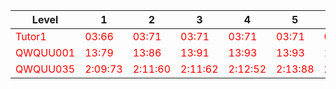 <!-- Rank double -->
  
<table>
  <thead>
    <tr>
      <th>Level</th>
      <th>1</th>
      <th>2</th>
      <th>3</th>
      <th>4</th>
      <th>5</th>
      <th>6</th>
      <th>7</th>
      <th>8</th>
      <th>9</th>
      <th>10</th>
      <th>11</th>
      <th>12</th>
      <th>13</th>
      <th>14</th>
      <th>15</th>
      <th>16</th>
      <th>17</th>
      <th>18</th>
      <th>19</th>
      <th>20</th>
      <th>21</th>
      <th>22</th>
      <th>23</th>
      <th>24</th>
      <th>25</th>
      <th>26</th>
      <th>27</th>
      <th>28</th>
      <th>29</th>
      <th>30</th>
      <th>31</th>
      <th>32</th>
      <th>33</th>
      <th>34</th>
      <th>35</th>
      <th>36</th>
      <th>37</th>
      <th>38</th>
      <th>39</th>
      <th>40</th>
      <th>41</th>
      <th>42</th>
      <th>43</th>
      <th>44</th>
      <th>45</th>
      <th>46</th>
      <th>47</th>
      <th>48</th>
      <th>49</th>
      <th>50</th>
      <th>51</th>
      <th>52</th>
      <th>53</th>
      <th>54</th>
      <th>55</th>
      <th>56</th>
      <th>57</th>
      <th>58</th>
      <th>59</th>
      <th>60</th>
      <th>61</th>
      <th>62</th>
      <th>63</th>
      <th>64</th>
      <th>65</th>
      <th>66</th>
      <th>67</th>
      <th>68</th>
      <th>69</th>
      <th>70</th>
      <th>71</th>
      <th>72</th>
      <th>73</th>
      <th>74</th>
      <th>75</th>
      <th>76</th>
      <th>77</th>
      <th>78</th>
      <th>79</th>
      <th>80</th>
      <th>81</th>
      <th>82</th>
      <th>83</th>
      <th>84</th>
      <th>85</th>
      <th>86</th>
      <th>87</th>
      <th>88</th>
      <th>89</th>
      <th>90</th>
      <th>91</th>
      <th>92</th>
      <th>93</th>
      <th>94</th>
      <th>95</th>
      <th>96</th>
      <th>97</th>
      <th>98</th>
      <th>99</th>
      <th>100</th>
      <th>101</th>
      <th>102</th>
      <th>103</th>
      <th>104</th>
      <th>105</th>
      <th>106</th>
      <th>107</th>
      <th>108</th>
      <th>109</th>
      <th>110</th>
      <th>111</th>
      <th>112</th>
      <th>113</th>
      <th>114</th>
      <th>115</th>
      <th>116</th>
      <th>117</th>
      <th>118</th>
      <th>119</th>
      <th>120</th>
      <th>121</th>
      <th>122</th>
      <th>123</th>
      <th>124</th>
      <th>125</th>
      <th>126</th>
      <th>127</th>
      <th>128</th>
      <th>129</th>
      <th>130</th>
      <th>131</th>
      <th>132</th>
      <th>133</th>
      <th>134</th>
      <th>135</th>
      <th>136</th>
      <th>137</th>
      <th>138</th>
      <th>139</th>
      <th>140</th>
      <th>141</th>
      <th>142</th>
      <th>143</th>
      <th>144</th>
      <th>145</th>
      <th>146</th>
      <th>147</th>
      <th>148</th>
      <th>149</th>
      <th>150</th>
      <th>151</th>
      <th>152</th>
      <th>153</th>
      <th>154</th>
      <th>155</th>
      <th>156</th>
      <th>157</th>
      <th>158</th>
      <th>159</th>
      <th>160</th>
      <th>161</th>
      <th>162</th>
      <th>163</th>
      <th>164</th>
      <th>165</th>
      <th>166</th>
      <th>167</th>
      <th>168</th>
      <th>169</th>
      <th>170</th>
      <th>171</th>
      <th>172</th>
      <th>173</th>
      <th>174</th>
      <th>175</th>
      <th>176</th>
      <th>177</th>
      <th>178</th>
      <th>179</th>
      <th>180</th>
      <th>181</th>
      <th>182</th>
      <th>183</th>
      <th>184</th>
      <th>185</th>
      <th>186</th>
      <th>187</th>
      <th>188</th>
      <th>189</th>
      <th>190</th>
      <th>191</th>
      <th>192</th>
      <th>193</th>
      <th>194</th>
      <th>195</th>
      <th>196</th>
      <th>197</th>
      <th>198</th>
      <th>199</th>
      <th>200</th>
      <th>201</th>
      <th>202</th>
      <th>203</th>
      <th>204</th>
      <th>205</th>
      <th>206</th>
      <th>207</th>
      <th>208</th>
      <th>209</th>
      <th>210</th>
      <th>211</th>
      <th>212</th>
      <th>213</th>
      <th>214</th>
      <th>215</th>
      <th>216</th>
      <th>217</th>
      <th>218</th>
      <th>219</th>
      <th>220</th>
      <th>221</th>
      <th>222</th>
      <th>223</th>
      <th>224</th>
      <th>225</th>
      <th>226</th>
      <th>227</th>
      <th>228</th>
      <th>229</th>
      <th>230</th>
      <th>231</th>
      <th>232</th>
      <th>233</th>
      <th>234</th>
      <th>235</th>
      <th>236</th>
      <th>237</th>
      <th>238</th>
      <th>239</th>
      <th>240</th>
      <th>241</th>
      <th>242</th>
      <th>243</th>
      <th>244</th>
      <th>245</th>
      <th>246</th>
      <th>247</th>
      <th>248</th>
      <th>249</th>
      <th>250</th>
      <th>251</th>
      <th>252</th>
      <th>253</th>
      <th>254</th>
      <th>255</th>
      <th>256</th>
      <th>257</th>
      <th>258</th>
      <th>259</th>
      <th>260</th>
      <th>261</th>
      <th>262</th>
      <th>263</th>
      <th>264</th>
      <th>265</th>
      <th>266</th>
      <th>267</th>
      <th>268</th>
      <th>269</th>
      <th>270</th>
      <th>271</th>
      <th>272</th>
      <th>273</th>
      <th>274</th>
      <th>275</th>
      <th>276</th>
      <th>277</th>
      <th>278</th>
      <th>279</th>
      <th>280</th>
      <th>281</th>
      <th>282</th>
      <th>283</th>
      <th>284</th>
      <th>285</th>
      <th>286</th>
      <th>287</th>
      <th>288</th>
      <th>289</th>
      <th>290</th>
      <th>291</th>
      <th>292</th>
      <th>293</th>
      <th>294</th>
      <th>295</th>
      <th>296</th>
      <th>297</th>
      <th>298</th>
      <th>299</th>
      <th>300</th>
      <th>Total</th>
      <th>Rank</th>
      <th>Top</th>
    </tr>
  </thead>
  <tbody>
    <tr>
      <td style="color:red;">Tutor1</td>
      <td style="color:red;">03:66</td>
      <td style="color:red;">03:71</td>
      <td style="color:red;">03:71</td>
      <td style="color:red;">03:71</td>
      <td style="color:red;">03:71</td>
      <td style="color:red;">03:71</td>
      <td style="color:red;">03:72</td>
      <td style="color:red;">03:72</td>
      <td style="color:red;">03:72</td>
      <td style="color:red;">03:72</td>
      <td style="color:red;">03:72</td>
      <td style="color:red;">03:72</td>
      <td style="color:red;">03:73</td>
      <td style="color:red;">03:73</td>
      <td style="color:red;">03:73</td>
      <td style="color:red;">03:73</td>
      <td style="color:red;">03:73</td>
      <td style="color:red;">03:73</td>
      <td style="color:red;">03:73</td>
      <td style="color:red;">03:74</td>
      <td style="color:red;">03:74</td>
      <td style="color:red;">03:74</td>
      <td style="color:red;">03:74</td>
      <td style="color:red;">03:74</td>
      <td style="color:red;">03:74</td>
      <td style="color:red;">03:75</td>
      <td style="color:red;">03:75</td>
      <td style="color:red;">03:75</td>
      <td style="color:red;">03:75</td>
      <td style="color:red;">03:75</td>
      <td style="color:red;">03:75</td>
      <td style="color:red;">03:75</td>
      <td style="color:red;">03:75</td>
      <td style="color:red;">03:75</td>
      <td style="color:red;">03:76</td>
      <td style="color:red;">03:76</td>
      <td style="color:red;">03:76</td>
      <td style="color:red;">03:76</td>
      <td style="color:red;">03:76</td>
      <td style="color:red;">03:76</td>
      <td style="color:red;">03:76</td>
      <td style="color:red;">03:76</td>
      <td style="color:red;">03:76</td>
      <td style="color:red;">03:76</td>
      <td style="color:red;">03:76</td>
      <td style="color:red;">03:77</td>
      <td style="color:red;">03:77</td>
      <td style="color:red;">03:77</td>
      <td style="color:red;">03:77</td>
      <td style="color:red;">03:77</td>
      <td style="color:red;">03:77</td>
      <td style="color:red;">03:77</td>
      <td style="color:red;">03:77</td>
      <td style="color:red;">03:77</td>
      <td style="color:red;">03:77</td>
      <td style="color:red;">03:77</td>
      <td style="color:red;">03:78</td>
      <td style="color:red;">03:78</td>
      <td style="color:red;">03:78</td>
      <td style="color:red;">03:78</td>
      <td style="color:red;">03:79</td>
      <td style="color:red;">03:79</td>
      <td style="color:red;">03:79</td>
      <td style="color:red;">03:80</td>
      <td style="color:red;">03:80</td>
      <td style="color:red;">03:80</td>
      <td style="color:red;">03:80</td>
      <td style="color:red;">03:80</td>
      <td style="color:red;">03:81</td>
      <td style="color:red;">03:81</td>
      <td style="color:red;">03:81</td>
      <td style="color:red;">03:81</td>
      <td style="color:red;">03:82</td>
      <td style="color:red;">03:82</td>
      <td style="color:red;">03:82</td>
      <td style="color:red;">03:82</td>
      <td style="color:red;">03:82</td>
      <td style="color:red;">03:82</td>
      <td style="color:red;">03:83</td>
      <td style="color:red;">03:83</td>
      <td style="color:red;">03:83</td>
      <td style="color:red;">03:83</td>
      <td style="color:red;">03:83</td>
      <td style="color:red;">03:83</td>
      <td style="color:red;">03:83</td>
      <td style="color:red;">03:83</td>
      <td style="color:red;">03:83</td>
      <td style="color:red;">03:83</td>
      <td style="color:red;">03:83</td>
      <td style="color:red;">03:83</td>
      <td style="color:red;">03:83</td>
      <td style="color:red;">03:83</td>
      <td style="color:red;">03:83</td>
      <td style="color:red;">03:83</td>
      <td style="color:red;">03:84</td>
      <td style="color:red;">03:84</td>
      <td style="color:red;">03:84</td>
      <td style="color:red;">03:84</td>
      <td style="color:red;">03:84</td>
      <td style="color:red;">03:84</td>
      <td style="color:red;">03:84</td>
      <td style="color:red;">03:84</td>
      <td style="color:red;">03:84</td>
      <td style="color:red;">03:84</td>
      <td style="color:red;">03:84</td>
      <td style="color:red;">03:84</td>
      <td style="color:red;">03:84</td>
      <td style="color:red;">03:84</td>
      <td style="color:red;">03:84</td>
      <td style="color:red;">03:84</td>
      <td style="color:red;">03:84</td>
      <td style="color:red;">03:84</td>
      <td style="color:red;">03:84</td>
      <td style="color:red;">03:84</td>
      <td style="color:red;">03:84</td>
      <td style="color:red;">03:84</td>
      <td style="color:red;">03:84</td>
      <td style="color:red;">03:84</td>
      <td style="color:red;">03:84</td>
      <td style="color:red;">03:85</td>
      <td style="color:red;">03:85</td>
      <td style="color:red;">03:85</td>
      <td style="color:red;">03:85</td>
      <td style="color:red;">03:85</td>
      <td style="color:red;">03:85</td>
      <td style="color:red;">03:85</td>
      <td style="color:red;">03:85</td>
      <td style="color:red;">03:85</td>
      <td style="color:red;">03:85</td>
      <td style="color:red;">03:85</td>
      <td style="color:red;">03:85</td>
      <td style="color:red;">03:85</td>
      <td style="color:red;">03:86</td>
      <td style="color:red;">03:86</td>
      <td style="color:red;">03:86</td>
      <td style="color:red;">03:86</td>
      <td style="color:red;">03:86</td>
      <td style="color:red;">03:86</td>
      <td style="color:red;">03:86</td>
      <td style="color:red;">03:86</td>
      <td style="color:red;">03:86</td>
      <td style="color:red;">03:86</td>
      <td style="color:red;">03:87</td>
      <td style="color:red;">03:87</td>
      <td style="color:red;">03:87</td>
      <td style="color:red;">03:87</td>
      <td style="color:red;">03:87</td>
      <td style="color:red;">03:87</td>
      <td style="color:red;">03:87</td>
      <td style="color:red;">03:87</td>
      <td style="color:red;">03:87</td>
      <td style="color:red;">03:87</td>
      <td style="color:red;">03:87</td>
      <td style="color:red;">03:87</td>
      <td style="color:red;">03:87</td>
      <td style="color:red;">03:87</td>
      <td style="color:red;">03:87</td>
      <td style="color:red;">03:87</td>
      <td style="color:red;">03:87</td>
      <td style="color:red;">03:87</td>
      <td style="color:red;">03:88</td>
      <td style="color:red;">03:88</td>
      <td style="color:red;">03:88</td>
      <td style="color:red;">03:89</td>
      <td style="color:red;">03:89</td>
      <td style="color:red;">03:89</td>
      <td style="color:red;">03:89</td>
      <td style="color:red;">03:90</td>
      <td style="color:red;">03:90</td>
      <td style="color:red;">03:90</td>
      <td style="color:red;">03:90</td>
      <td style="color:red;">03:90</td>
      <td style="color:red;">03:90</td>
      <td style="color:red;">03:90</td>
      <td style="color:red;">03:90</td>
      <td style="color:red;">03:91</td>
      <td style="color:red;">03:91</td>
      <td style="color:red;">03:91</td>
      <td style="color:red;">03:91</td>
      <td style="color:red;">03:91</td>
      <td style="color:red;">03:91</td>
      <td style="color:red;">03:92</td>
      <td style="color:red;">03:92</td>
      <td style="color:red;">03:92</td>
      <td style="color:red;">03:92</td>
      <td style="color:red;">03:92</td>
      <td style="color:red;">03:92</td>
      <td style="color:red;">03:92</td>
      <td style="color:red;">03:92</td>
      <td style="color:red;">03:92</td>
      <td style="color:red;">03:92</td>
      <td style="color:red;">03:93</td>
      <td style="color:red;">03:93</td>
      <td style="color:red;">03:93</td>
      <td style="color:red;">03:94</td>
      <td style="color:red;">03:94</td>
      <td style="color:red;">03:94</td>
      <td style="color:red;">03:95</td>
      <td style="color:red;">03:95</td>
      <td style="color:red;">03:95</td>
      <td style="color:red;">03:95</td>
      <td style="color:red;">03:95</td>
      <td style="color:red;">03:95</td>
      <td style="color:red;">03:96</td>
      <td style="color:red;">03:96</td>
      <td style="color:red;">03:97</td>
      <td style="color:red;">03:99</td>
      <td style="color:red;">04:00</td>
      <td style="color:red;">04:00</td>
      <td style="color:red;">04:00</td>
      <td style="color:red;">04:00</td>
      <td style="color:red;">04:10</td>
      <td style="color:red;">04:20</td>
      <td style="color:red;">04:30</td>
      <td style="color:red;">04:40</td>
      <td style="color:red;">04:60</td>
      <td style="color:red;">04:70</td>
      <td style="color:red;">04:80</td>
      <td style="color:red;">04:90</td>
      <td style="color:red;">04:12</td>
      <td style="color:red;">04:12</td>
      <td style="color:red;">04:12</td>
      <td style="color:red;">04:13</td>
      <td style="color:red;">04:13</td>
      <td style="color:red;">04:14</td>
      <td style="color:red;">04:16</td>
      <td style="color:red;">04:16</td>
      <td style="color:red;">04:17</td>
      <td style="color:red;">04:17</td>
      <td style="color:red;">04:22</td>
      <td style="color:red;">04:23</td>
      <td style="color:red;">04:24</td>
      <td style="color:red;">04:24</td>
      <td style="color:red;">04:26</td>
      <td style="color:red;">04:29</td>
      <td style="color:red;">04:30</td>
      <td style="color:red;">04:32</td>
      <td style="color:red;">04:33</td>
      <td style="color:red;">04:37</td>
      <td style="color:red;">04:38</td>
      <td style="color:red;">04:39</td>
      <td style="color:red;">04:41</td>
      <td style="color:red;">04:42</td>
      <td style="color:red;">04:43</td>
      <td style="color:red;">04:44</td>
      <td style="color:red;">04:45</td>
      <td style="color:red;">04:52</td>
      <td style="color:red;">04:54</td>
      <td style="color:red;">04:57</td>
      <td style="color:red;">04:58</td>
      <td style="color:red;">04:59</td>
      <td style="color:red;">04:63</td>
      <td style="color:red;">04:71</td>
      <td style="color:red;">04:73</td>
      <td style="color:red;">04:76</td>
      <td style="color:red;">04:76</td>
      <td style="color:red;">04:79</td>
      <td style="color:red;">04:80</td>
      <td style="color:red;">04:80</td>
      <td style="color:red;">04:87</td>
      <td style="color:red;">04:89</td>
      <td style="color:red;">04:89</td>
      <td style="color:red;">04:95</td>
      <td style="color:red;">04:99</td>
      <td style="color:red;">05:40</td>
      <td style="color:red;">05:70</td>
      <td style="color:red;">05:80</td>
      <td style="color:red;">05:12</td>
      <td style="color:red;">05:17</td>
      <td style="color:red;">05:51</td>
      <td style="color:red;">06:27</td>
      <td style="color:red;">06:41</td>
      <td style="color:red;">06:47</td>
      <td style="color:red;">10:96</td>
      <td style="color:red;">12:42</td>
      <td style="color:red;">23:49</td>
      <td style="color:red;">23:89</td>
      <td style="color:red;"></td>
      <td style="color:red;"></td>
      <td style="color:red;"></td>
      <td style="color:red;"></td>
      <td style="color:red;"></td>
      <td style="color:red;"></td>
      <td style="color:red;"></td>
      <td style="color:red;"></td>
      <td style="color:red;"></td>
      <td style="color:red;"></td>
      <td style="color:red;"></td>
      <td style="color:red;"></td>
      <td style="color:red;"></td>
      <td style="color:red;"></td>
      <td style="color:red;"></td>
      <td style="color:red;"></td>
      <td style="color:red;"></td>
      <td style="color:red;"></td>
      <td style="color:red;"></td>
      <td style="color:red;"></td>
      <td style="color:red;"></td>
      <td style="color:red;"></td>
      <td style="color:red;"></td>
      <td style="color:red;">7:05:96</td>
      <td style="color:red;">6:18:58</td>
      <td style="color:red;">3</td>
    </tr>
    <tr>
      <td style="color:red;">QWQUU001</td>
      <td style="color:red;">13:79</td>
      <td style="color:red;">13:86</td>
      <td style="color:red;">13:91</td>
      <td style="color:red;">13:93</td>
      <td style="color:red;">13:93</td>
      <td style="color:red;">13:94</td>
      <td style="color:red;">13:95</td>
      <td style="color:red;">13:95</td>
      <td style="color:red;">13:96</td>
      <td style="color:red;">13:97</td>
      <td style="color:red;">13:97</td>
      <td style="color:red;">13:99</td>
      <td style="color:red;">14:00</td>
      <td style="color:red;">14:10</td>
      <td style="color:red;">14:10</td>
      <td style="color:red;">14:30</td>
      <td style="color:red;">14:30</td>
      <td style="color:red;">14:50</td>
      <td style="color:red;">14:50</td>
      <td style="color:red;">14:50</td>
      <td style="color:red;">14:60</td>
      <td style="color:red;">14:60</td>
      <td style="color:red;">14:60</td>
      <td style="color:red;">14:70</td>
      <td style="color:red;">14:70</td>
      <td style="color:red;">14:70</td>
      <td style="color:red;">14:70</td>
      <td style="color:red;">14:70</td>
      <td style="color:red;">14:70</td>
      <td style="color:red;">14:70</td>
      <td style="color:red;">14:70</td>
      <td style="color:red;">14:80</td>
      <td style="color:red;">14:80</td>
      <td style="color:red;">14:80</td>
      <td style="color:red;">14:80</td>
      <td style="color:red;">14:80</td>
      <td style="color:red;">14:80</td>
      <td style="color:red;">14:80</td>
      <td style="color:red;">14:80</td>
      <td style="color:red;">14:90</td>
      <td style="color:red;">14:90</td>
      <td style="color:red;">14:90</td>
      <td style="color:red;">14:90</td>
      <td style="color:red;">14:10</td>
      <td style="color:red;">14:10</td>
      <td style="color:red;">14:10</td>
      <td style="color:red;">14:10</td>
      <td style="color:red;">14:10</td>
      <td style="color:red;">14:11</td>
      <td style="color:red;">14:11</td>
      <td style="color:red;">14:11</td>
      <td style="color:red;">14:11</td>
      <td style="color:red;">14:11</td>
      <td style="color:red;">14:11</td>
      <td style="color:red;">14:11</td>
      <td style="color:red;">14:11</td>
      <td style="color:red;">14:12</td>
      <td style="color:red;">14:12</td>
      <td style="color:red;">14:12</td>
      <td style="color:red;">14:12</td>
      <td style="color:red;">14:12</td>
      <td style="color:red;">14:12</td>
      <td style="color:red;">14:12</td>
      <td style="color:red;">14:12</td>
      <td style="color:red;">14:13</td>
      <td style="color:red;">14:13</td>
      <td style="color:red;">14:13</td>
      <td style="color:red;">14:13</td>
      <td style="color:red;">14:13</td>
      <td style="color:red;">14:13</td>
      <td style="color:red;">14:13</td>
      <td style="color:red;">14:14</td>
      <td style="color:red;">14:14</td>
      <td style="color:red;">14:14</td>
      <td style="color:red;">14:14</td>
      <td style="color:red;">14:14</td>
      <td style="color:red;">14:14</td>
      <td style="color:red;">14:15</td>
      <td style="color:red;">14:15</td>
      <td style="color:red;">14:15</td>
      <td style="color:red;">14:15</td>
      <td style="color:red;">14:15</td>
      <td style="color:red;">14:15</td>
      <td style="color:red;">14:15</td>
      <td style="color:red;">14:16</td>
      <td style="color:red;">14:16</td>
      <td style="color:red;">14:16</td>
      <td style="color:red;">14:16</td>
      <td style="color:red;">14:16</td>
      <td style="color:red;">14:16</td>
      <td style="color:red;">14:16</td>
      <td style="color:red;">14:16</td>
      <td style="color:red;">14:16</td>
      <td style="color:red;">14:17</td>
      <td style="color:red;">14:17</td>
      <td style="color:red;">14:17</td>
      <td style="color:red;">14:17</td>
      <td style="color:red;">14:17</td>
      <td style="color:red;">14:17</td>
      <td style="color:red;">14:18</td>
      <td style="color:red;">14:18</td>
      <td style="color:red;">14:18</td>
      <td style="color:red;">14:18</td>
      <td style="color:red;">14:18</td>
      <td style="color:red;">14:19</td>
      <td style="color:red;">14:19</td>
      <td style="color:red;">14:19</td>
      <td style="color:red;">14:19</td>
      <td style="color:red;">14:19</td>
      <td style="color:red;">14:19</td>
      <td style="color:red;">14:20</td>
      <td style="color:red;">14:20</td>
      <td style="color:red;">14:20</td>
      <td style="color:red;">14:21</td>
      <td style="color:red;">14:21</td>
      <td style="color:red;">14:21</td>
      <td style="color:red;">14:21</td>
      <td style="color:red;">14:21</td>
      <td style="color:red;">14:21</td>
      <td style="color:red;">14:21</td>
      <td style="color:red;">14:21</td>
      <td style="color:red;">14:22</td>
      <td style="color:red;">14:22</td>
      <td style="color:red;">14:22</td>
      <td style="color:red;">14:22</td>
      <td style="color:red;">14:22</td>
      <td style="color:red;">14:22</td>
      <td style="color:red;">14:22</td>
      <td style="color:red;">14:22</td>
      <td style="color:red;">14:22</td>
      <td style="color:red;">14:23</td>
      <td style="color:red;">14:23</td>
      <td style="color:red;">14:23</td>
      <td style="color:red;">14:23</td>
      <td style="color:red;">14:23</td>
      <td style="color:red;">14:23</td>
      <td style="color:red;">14:23</td>
      <td style="color:red;">14:23</td>
      <td style="color:red;">14:24</td>
      <td style="color:red;">14:24</td>
      <td style="color:red;">14:24</td>
      <td style="color:red;">14:24</td>
      <td style="color:red;">14:24</td>
      <td style="color:red;">14:24</td>
      <td style="color:red;">14:24</td>
      <td style="color:red;">14:24</td>
      <td style="color:red;">14:24</td>
      <td style="color:red;">14:25</td>
      <td style="color:red;">14:25</td>
      <td style="color:red;">14:25</td>
      <td style="color:red;">14:25</td>
      <td style="color:red;">14:25</td>
      <td style="color:red;">14:25</td>
      <td style="color:red;">14:25</td>
      <td style="color:red;">14:25</td>
      <td style="color:red;">14:25</td>
      <td style="color:red;">14:26</td>
      <td style="color:red;">14:26</td>
      <td style="color:red;">14:26</td>
      <td style="color:red;">14:26</td>
      <td style="color:red;">14:26</td>
      <td style="color:red;">14:26</td>
      <td style="color:red;">14:26</td>
      <td style="color:red;">14:26</td>
      <td style="color:red;">14:26</td>
      <td style="color:red;">14:26</td>
      <td style="color:red;">14:26</td>
      <td style="color:red;">14:26</td>
      <td style="color:red;">14:27</td>
      <td style="color:red;">14:27</td>
      <td style="color:red;">14:27</td>
      <td style="color:red;">14:27</td>
      <td style="color:red;">14:27</td>
      <td style="color:red;">14:27</td>
      <td style="color:red;">14:27</td>
      <td style="color:red;">14:27</td>
      <td style="color:red;">14:27</td>
      <td style="color:red;">14:27</td>
      <td style="color:red;">14:27</td>
      <td style="color:red;">14:28</td>
      <td style="color:red;">14:28</td>
      <td style="color:red;">14:28</td>
      <td style="color:red;">14:28</td>
      <td style="color:red;">14:28</td>
      <td style="color:red;">14:28</td>
      <td style="color:red;">14:28</td>
      <td style="color:red;">14:28</td>
      <td style="color:red;">14:28</td>
      <td style="color:red;">14:28</td>
      <td style="color:red;">14:28</td>
      <td style="color:red;">14:28</td>
      <td style="color:red;">14:28</td>
      <td style="color:red;">14:28</td>
      <td style="color:red;">14:28</td>
      <td style="color:red;">14:28</td>
      <td style="color:red;">14:29</td>
      <td style="color:red;">14:29</td>
      <td style="color:red;">14:29</td>
      <td style="color:red;">14:29</td>
      <td style="color:red;">14:29</td>
      <td style="color:red;">14:29</td>
      <td style="color:red;">14:29</td>
      <td style="color:red;">14:29</td>
      <td style="color:red;">14:29</td>
      <td style="color:red;">14:29</td>
      <td style="color:red;">14:29</td>
      <td style="color:red;">14:29</td>
      <td style="color:red;">14:30</td>
      <td style="color:red;">14:30</td>
      <td style="color:red;">14:30</td>
      <td style="color:red;">14:30</td>
      <td style="color:red;">14:31</td>
      <td style="color:red;">14:31</td>
      <td style="color:red;">14:31</td>
      <td style="color:red;">14:31</td>
      <td style="color:red;">14:31</td>
      <td style="color:red;">14:31</td>
      <td style="color:red;">14:31</td>
      <td style="color:red;">14:31</td>
      <td style="color:red;">14:31</td>
      <td style="color:red;">14:31</td>
      <td style="color:red;">14:32</td>
      <td style="color:red;">14:32</td>
      <td style="color:red;">14:32</td>
      <td style="color:red;">14:32</td>
      <td style="color:red;">14:32</td>
      <td style="color:red;">14:32</td>
      <td style="color:red;">14:32</td>
      <td style="color:red;">14:32</td>
      <td style="color:red;">14:32</td>
      <td style="color:red;">14:33</td>
      <td style="color:red;">14:33</td>
      <td style="color:red;">14:33</td>
      <td style="color:red;">14:33</td>
      <td style="color:red;">14:33</td>
      <td style="color:red;">14:33</td>
      <td style="color:red;">14:33</td>
      <td style="color:red;">14:33</td>
      <td style="color:red;">14:34</td>
      <td style="color:red;">14:34</td>
      <td style="color:red;">14:34</td>
      <td style="color:red;">14:34</td>
      <td style="color:red;">14:34</td>
      <td style="color:red;">14:34</td>
      <td style="color:red;">14:34</td>
      <td style="color:red;">14:34</td>
      <td style="color:red;">14:34</td>
      <td style="color:red;">14:34</td>
      <td style="color:red;">14:35</td>
      <td style="color:red;">14:35</td>
      <td style="color:red;">14:35</td>
      <td style="color:red;">14:35</td>
      <td style="color:red;">14:35</td>
      <td style="color:red;">14:35</td>
      <td style="color:red;">14:35</td>
      <td style="color:red;">14:35</td>
      <td style="color:red;">14:35</td>
      <td style="color:red;">14:35</td>
      <td style="color:red;">14:35</td>
      <td style="color:red;">14:35</td>
      <td style="color:red;">14:35</td>
      <td style="color:red;">14:35</td>
      <td style="color:red;">14:36</td>
      <td style="color:red;">14:36</td>
      <td style="color:red;">14:36</td>
      <td style="color:red;">14:36</td>
      <td style="color:red;">14:36</td>
      <td style="color:red;">14:36</td>
      <td style="color:red;">14:36</td>
      <td style="color:red;">14:36</td>
      <td style="color:red;">14:36</td>
      <td style="color:red;">14:37</td>
      <td style="color:red;">14:37</td>
      <td style="color:red;">14:37</td>
      <td style="color:red;">14:37</td>
      <td style="color:red;">14:37</td>
      <td style="color:red;">14:37</td>
      <td style="color:red;">14:37</td>
      <td style="color:red;">14:38</td>
      <td style="color:red;">14:38</td>
      <td style="color:red;">14:38</td>
      <td style="color:red;">14:38</td>
      <td style="color:red;">14:38</td>
      <td style="color:red;">14:39</td>
      <td style="color:red;">14:39</td>
      <td style="color:red;">14:39</td>
      <td style="color:red;">14:39</td>
      <td style="color:red;">14:39</td>
      <td style="color:red;">14:39</td>
      <td style="color:red;">14:39</td>
      <td style="color:red;">14:40</td>
      <td style="color:red;">14:40</td>
      <td style="color:red;">14:40</td>
      <td style="color:red;">14:40</td>
      <td style="color:red;">14:40</td>
      <td style="color:red;">14:40</td>
      <td style="color:red;">14:40</td>
      <td style="color:red;">14:40</td>
      <td style="color:red;">14:40</td>
      <td style="color:red;">14:40</td>
      <td style="color:red;">10:54:55</td>
      <td style="color:red;">10:54:55</td>
      <td style="color:red;">2</td>
    </tr>
    <tr>
      <td style="color:red;">QWQUU035</td>
      <td style="color:red;">2:09:73</td>
      <td style="color:red;">2:11:60</td>
      <td style="color:red;">2:11:62</td>
      <td style="color:red;">2:12:52</td>
      <td style="color:red;">2:13:88</td>
      <td style="color:red;">2:13:94</td>
      <td style="color:red;">2:14:43</td>
      <td style="color:red;">2:15:42</td>
      <td style="color:red;">2:15:92</td>
      <td style="color:red;">2:16:10</td>
      <td style="color:red;">2:17:11</td>
      <td style="color:red;">2:17:25</td>
      <td style="color:red;">2:17:61</td>
      <td style="color:red;">2:17:81</td>
      <td style="color:red;">2:18:30</td>
      <td style="color:red;">2:18:57</td>
      <td style="color:red;">2:19:25</td>
      <td style="color:red;">2:19:50</td>
      <td style="color:red;">2:19:69</td>
      <td style="color:red;">2:19:90</td>
      <td style="color:red;">2:20:73</td>
      <td style="color:red;">2:21:30</td>
      <td style="color:red;">2:21:32</td>
      <td style="color:red;">2:21:34</td>
      <td style="color:red;">2:22:20</td>
      <td style="color:red;">2:22:56</td>
      <td style="color:red;">2:22:57</td>
      <td style="color:red;">2:22:94</td>
      <td style="color:red;">2:23:60</td>
      <td style="color:red;">2:23:26</td>
      <td style="color:red;">2:23:34</td>
      <td style="color:red;">2:23:40</td>
      <td style="color:red;">2:24:70</td>
      <td style="color:red;">2:24:42</td>
      <td style="color:red;">2:25:35</td>
      <td style="color:red;">2:25:67</td>
      <td style="color:red;">2:25:67</td>
      <td style="color:red;">2:25:78</td>
      <td style="color:red;">2:26:41</td>
      <td style="color:red;">2:26:70</td>
      <td style="color:red;">2:26:89</td>
      <td style="color:red;">2:27:54</td>
      <td style="color:red;">2:28:35</td>
      <td style="color:red;">2:28:59</td>
      <td style="color:red;">2:28:72</td>
      <td style="color:red;">2:29:49</td>
      <td style="color:red;">2:29:64</td>
      <td style="color:red;">2:29:84</td>
      <td style="color:red;">2:29:98</td>
      <td style="color:red;">2:30:70</td>
      <td style="color:red;">2:30:68</td>
      <td style="color:red;">2:30:90</td>
      <td style="color:red;">2:31:46</td>
      <td style="color:red;">2:31:69</td>
      <td style="color:red;">2:31:94</td>
      <td style="color:red;">2:32:23</td>
      <td style="color:red;">2:32:33</td>
      <td style="color:red;">2:32:48</td>
      <td style="color:red;">2:32:63</td>
      <td style="color:red;">2:32:72</td>
      <td style="color:red;">2:32:83</td>
      <td style="color:red;">2:32:96</td>
      <td style="color:red;">2:35:60</td>
      <td style="color:red;">2:36:26</td>
      <td style="color:red;">2:36:53</td>
      <td style="color:red;">2:37:66</td>
      <td style="color:red;">2:37:71</td>
      <td style="color:red;">2:38:31</td>
      <td style="color:red;">2:38:53</td>
      <td style="color:red;">2:38:65</td>
      <td style="color:red;">2:38:75</td>
      <td style="color:red;">2:39:00</td>
      <td style="color:red;">2:39:10</td>
      <td style="color:red;">2:39:21</td>
      <td style="color:red;">2:39:38</td>
      <td style="color:red;">2:40:20</td>
      <td style="color:red;">2:40:22</td>
      <td style="color:red;">2:40:72</td>
      <td style="color:red;">2:41:47</td>
      <td style="color:red;">2:41:63</td>
      <td style="color:red;">2:45:15</td>
      <td style="color:red;">2:45:44</td>
      <td style="color:red;">2:45:70</td>
      <td style="color:red;">2:46:43</td>
      <td style="color:red;">2:46:62</td>
      <td style="color:red;">2:47:13</td>
      <td style="color:red;">2:47:29</td>
      <td style="color:red;">2:47:55</td>
      <td style="color:red;">2:48:66</td>
      <td style="color:red;">2:50:75</td>
      <td style="color:red;">2:51:40</td>
      <td style="color:red;">2:51:70</td>
      <td style="color:red;">2:51:86</td>
      <td style="color:red;">2:51:89</td>
      <td style="color:red;">2:52:78</td>
      <td style="color:red;">2:53:15</td>
      <td style="color:red;">2:53:81</td>
      <td style="color:red;">2:55:85</td>
      <td style="color:red;">3:00:53</td>
      <td style="color:red;">3:00:93</td>
      <td style="color:red;">3:06:73</td>
      <td style="color:red;">3:11:43</td>
      <td style="color:red;">3:13:80</td>
      <td style="color:red;">3:14:26</td>
      <td style="color:red;">3:15:70</td>
      <td style="color:red;">3:15:33</td>
      <td style="color:red;">3:16:15</td>
      <td style="color:red;">3:16:58</td>
      <td style="color:red;">3:18:38</td>
      <td style="color:red;">3:18:68</td>
      <td style="color:red;">3:18:80</td>
      <td style="color:red;">3:18:95</td>
      <td style="color:red;">3:19:00</td>
      <td style="color:red;">3:19:15</td>
      <td style="color:red;">3:19:96</td>
      <td style="color:red;">3:19:98</td>
      <td style="color:red;">3:20:12</td>
      <td style="color:red;">3:20:41</td>
      <td style="color:red;">3:20:83</td>
      <td style="color:red;">3:21:68</td>
      <td style="color:red;">3:22:63</td>
      <td style="color:red;">3:22:88</td>
      <td style="color:red;">3:23:36</td>
      <td style="color:red;">3:23:47</td>
      <td style="color:red;">3:23:69</td>
      <td style="color:red;">3:23:70</td>
      <td style="color:red;">3:23:80</td>
      <td style="color:red;">3:23:83</td>
      <td style="color:red;">3:24:63</td>
      <td style="color:red;">3:24:91</td>
      <td style="color:red;">3:24:94</td>
      <td style="color:red;">3:25:24</td>
      <td style="color:red;">3:25:29</td>
      <td style="color:red;">3:26:17</td>
      <td style="color:red;">3:26:18</td>
      <td style="color:red;">3:26:29</td>
      <td style="color:red;">3:27:37</td>
      <td style="color:red;">3:27:77</td>
      <td style="color:red;">3:28:18</td>
      <td style="color:red;">3:28:68</td>
      <td style="color:red;">3:28:99</td>
      <td style="color:red;">3:29:51</td>
      <td style="color:red;">3:29:86</td>
      <td style="color:red;">3:30:38</td>
      <td style="color:red;">3:30:44</td>
      <td style="color:red;">3:31:52</td>
      <td style="color:red;">3:31:58</td>
      <td style="color:red;">3:31:82</td>
      <td style="color:red;">3:32:47</td>
      <td style="color:red;">3:32:86</td>
      <td style="color:red;">3:34:20</td>
      <td style="color:red;">3:34:47</td>
      <td style="color:red;">3:34:82</td>
      <td style="color:red;">3:35:10</td>
      <td style="color:red;">3:35:11</td>
      <td style="color:red;">3:35:88</td>
      <td style="color:red;">3:35:93</td>
      <td style="color:red;">3:36:67</td>
      <td style="color:red;">3:36:74</td>
      <td style="color:red;">3:36:84</td>
      <td style="color:red;">3:37:40</td>
      <td style="color:red;">3:37:16</td>
      <td style="color:red;">3:37:20</td>
      <td style="color:red;">3:37:49</td>
      <td style="color:red;">3:37:67</td>
      <td style="color:red;">3:38:00</td>
      <td style="color:red;">3:38:10</td>
      <td style="color:red;">3:38:40</td>
      <td style="color:red;">3:39:45</td>
      <td style="color:red;">3:40:96</td>
      <td style="color:red;">3:41:36</td>
      <td style="color:red;">3:41:50</td>
      <td style="color:red;">3:41:51</td>
      <td style="color:red;">3:41:75</td>
      <td style="color:red;">3:41:98</td>
      <td style="color:red;">3:42:33</td>
      <td style="color:red;">3:42:65</td>
      <td style="color:red;">3:43:42</td>
      <td style="color:red;">3:43:47</td>
      <td style="color:red;">3:44:79</td>
      <td style="color:red;">3:44:91</td>
      <td style="color:red;">3:44:92</td>
      <td style="color:red;">3:44:98</td>
      <td style="color:red;">3:45:53</td>
      <td style="color:red;">3:45:60</td>
      <td style="color:red;">3:45:95</td>
      <td style="color:red;">3:46:98</td>
      <td style="color:red;">3:47:26</td>
      <td style="color:red;">3:47:32</td>
      <td style="color:red;">3:47:53</td>
      <td style="color:red;">3:47:66</td>
      <td style="color:red;">3:48:34</td>
      <td style="color:red;">3:48:37</td>
      <td style="color:red;">3:49:10</td>
      <td style="color:red;">3:49:20</td>
      <td style="color:red;">3:49:67</td>
      <td style="color:red;">3:49:78</td>
      <td style="color:red;">3:50:60</td>
      <td style="color:red;">3:51:23</td>
      <td style="color:red;">3:52:19</td>
      <td style="color:red;">3:52:63</td>
      <td style="color:red;">3:52:65</td>
      <td style="color:red;">3:52:72</td>
      <td style="color:red;">3:54:43</td>
      <td style="color:red;">3:54:60</td>
      <td style="color:red;">3:54:75</td>
      <td style="color:red;">3:54:76</td>
      <td style="color:red;">3:55:72</td>
      <td style="color:red;">3:55:73</td>
      <td style="color:red;">3:56:79</td>
      <td style="color:red;">3:58:13</td>
      <td style="color:red;">3:58:22</td>
      <td style="color:red;">3:59:37</td>
      <td style="color:red;">4:00:19</td>
      <td style="color:red;">4:02:00</td>
      <td style="color:red;">4:03:38</td>
      <td style="color:red;">4:03:43</td>
      <td style="color:red;">4:03:80</td>
      <td style="color:red;">4:07:72</td>
      <td style="color:red;">4:08:64</td>
      <td style="color:red;">4:08:80</td>
      <td style="color:red;">4:08:93</td>
      <td style="color:red;">4:09:80</td>
      <td style="color:red;">4:09:34</td>
      <td style="color:red;">4:09:43</td>
      <td style="color:red;">4:10:80</td>
      <td style="color:red;">4:11:53</td>
      <td style="color:red;">4:13:00</td>
      <td style="color:red;">4:15:68</td>
      <td style="color:red;">4:16:28</td>
      <td style="color:red;">4:16:57</td>
      <td style="color:red;">4:16:75</td>
      <td style="color:red;">4:17:38</td>
      <td style="color:red;">4:19:50</td>
      <td style="color:red;">4:19:40</td>
      <td style="color:red;">4:20:62</td>
      <td style="color:red;">4:22:77</td>
      <td style="color:red;">4:24:60</td>
      <td style="color:red;">4:26:30</td>
      <td style="color:red;">4:27:30</td>
      <td style="color:red;">4:28:43</td>
      <td style="color:red;">4:30:10</td>
      <td style="color:red;">4:30:45</td>
      <td style="color:red;">4:30:70</td>
      <td style="color:red;">4:30:92</td>
      <td style="color:red;">4:33:79</td>
      <td style="color:red;">4:34:85</td>
      <td style="color:red;">4:38:62</td>
      <td style="color:red;">4:40:32</td>
      <td style="color:red;">4:40:39</td>
      <td style="color:red;">4:41:10</td>
      <td style="color:red;">4:42:00</td>
      <td style="color:red;">4:42:30</td>
      <td style="color:red;">4:43:12</td>
      <td style="color:red;">4:43:58</td>
      <td style="color:red;">4:44:21</td>
      <td style="color:red;">4:47:73</td>
      <td style="color:red;">4:48:10</td>
      <td style="color:red;">4:50:86</td>
      <td style="color:red;">4:51:32</td>
      <td style="color:red;">4:51:44</td>
      <td style="color:red;">4:52:82</td>
      <td style="color:red;">4:54:29</td>
      <td style="color:red;">4:54:32</td>
      <td style="color:red;">4:54:91</td>
      <td style="color:red;">4:55:39</td>
      <td style="color:red;">4:55:53</td>
      <td style="color:red;">4:55:55</td>
      <td style="color:red;">4:56:32</td>
      <td style="color:red;">4:58:47</td>
      <td style="color:red;">4:59:41</td>
      <td style="color:red;">4:59:92</td>
      <td style="color:red;">5:00:87</td>
      <td style="color:red;">5:04:51</td>
      <td style="color:red;">5:04:54</td>
      <td style="color:red;">5:05:20</td>
      <td style="color:red;">5:07:18</td>
      <td style="color:red;">5:08:40</td>
      <td style="color:red;">5:09:19</td>
      <td style="color:red;">5:10:40</td>
      <td style="color:red;">5:10:75</td>
      <td style="color:red;">5:11:84</td>
      <td style="color:red;">5:13:98</td>
      <td style="color:red;">5:15:40</td>
      <td style="color:red;">5:15:79</td>
      <td style="color:red;">5:16:18</td>
      <td style="color:red;">5:20:27</td>
      <td style="color:red;">5:21:71</td>
      <td style="color:red;">5:23:39</td>
      <td style="color:red;">5:23:49</td>
      <td style="color:red;">5:27:66</td>
      <td style="color:red;">5:32:62</td>
      <td style="color:red;">5:33:68</td>
      <td style="color:red;">5:35:54</td>
      <td style="color:red;">5:37:72</td>
      <td style="color:red;">5:38:20</td>
      <td style="color:red;">5:40:60</td>
      <td style="color:red;">5:40:13</td>
      <td style="color:red;">5:40:34</td>
      <td style="color:red;">5:40:60</td>
      <td style="color:red;">1066:38:99</td>
      <td style="color:red;">743:47:60</td>
      <td style="color:red;">1</td>
    </tr>
  </tbody>
</table>
